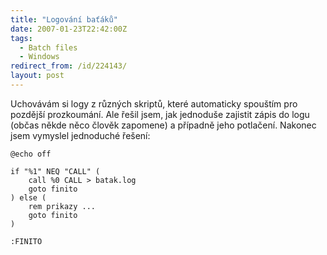 ```yaml
---
title: "Logování baťáků"
date: 2007-01-23T22:42:00Z
tags:
  - Batch files
  - Windows
redirect_from: /id/224143/
layout: post
---
```

Uchovávám si logy z různých skriptů, které automaticky spouštím pro pozdější prozkoumání. Ale řešil jsem, jak jednoduše zajistit zápis do logu (občas někde něco člověk zapomene) a případně jeho potlačení. Nakonec jsem vymyslel jednoduché řešení:

```batch
@echo off

if "%1" NEQ "CALL" (
	call %0 CALL > batak.log
	goto finito
) else (
	rem prikazy ...
	goto finito
)

:FINITO
```